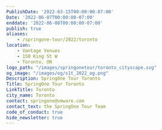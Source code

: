 ```yaml
---
PublishDate: '2022-03-15T00:00:00-07:00'
Date: '2022-06-07T00:00:00-07:00'
enddate: '2022-06-08T00:00:00-07:00'
publish: true
aliases:
    - /springone-tour/2022/toronto
location:
    - Vantage Venues
    - 150 King St W
    - Toronto, ON
logo_path: "/images/springonetour/toronto_cityscape.svg"
og_image: "/images/og/s1t_2022_og.png"
Description: SpringOne Tour Toronto
Title: SpringOne Tour Toronto
LinkTitle: Toronto
city_name: Toronto
contact: springone@vmware.com
contact_text: the SpringOne Tour Team
code_of_conduct: true
hide_newsletter: true
---
```

